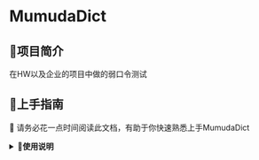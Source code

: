 # MumudaDict



## 🎉项目简介

在HW以及企业的项目中做的弱口令测试



## 🚀上手指南

📢 请务必花一点时间阅读此文档，有助于你快速熟悉上手MumudaDict

<details>
<summary><b>🐍使用说明</b></summary>
提供企业名称、企业成立日期、企业官网域名进行生成字典




```
python3 MumudaDict.py 企业名称/域名

例子：
python3 MumudaDict.py 钟石华
python3 MumudaDict.py zhongshihua.com
python3 MumudaDict.py zhonghsihua
python3 MumudaDict.py www.qing-hua.cn.com
//生成的是qing-hua的字典，只支持一级域
```




## 👍密码规则

- 公司名 + 年份 / 公司名 + 年份 + 特殊符号 / 公司名 + 特殊符号 + 年份

例子: zhongshihua2021、zhongshihua2021@、zhongshihua@2021

- 公司名 + ABC / ABCD / ABCDE / ABCDEF / @ABC / @ABCD / @ABCDE / @ABCDEF / AAA / @AAA / @AAAA

例子: zhongshihua123、zhongshihua1234、zhongshihua12345、zhongshihua123456、zhongshihua@123、zhongshihua@1234、zhongshihua@12345、zhongshihua@123456、zhongshihua666、zhongshihua@666、zhongshihua@6666

- 季节/季度/月份 + 年份 + 特殊符号

例子: spring2021@、还没写

待补充...

## 👏用到框架





## ⌛后续计划





## 📜免责声明

